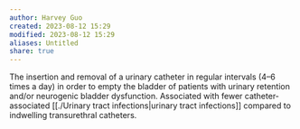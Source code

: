 ```yaml
---
author: Harvey Guo
created: 2023-08-12 15:29
modified: 2023-08-12 15:29
aliases: Untitled
share: true
---
```

The insertion and removal of a urinary catheter in regular intervals (4–6 times a day) in order to empty the bladder of patients with urinary retention and/or neurogenic bladder dysfunction. Associated with fewer catheter-associated [[./Urinary tract infections|urinary tract infections]] compared to indwelling transurethral catheters.
